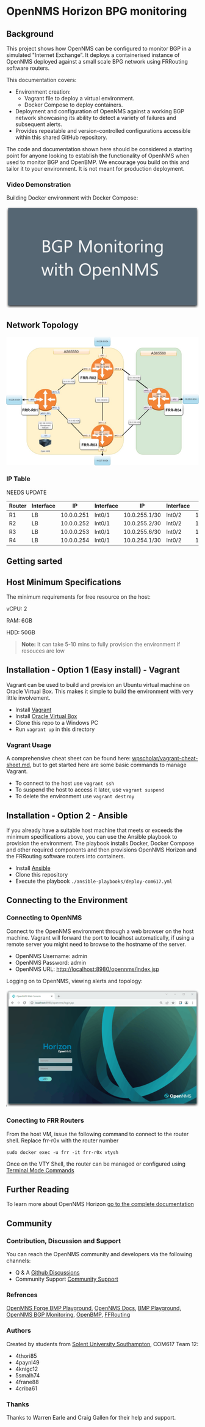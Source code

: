 # OpenNMS Horizon BPG  monitoring

## Background

This project shows how OpenNMS can be configured to monitor BGP in a simulated "Internet Exchange”. It deploys a containerised instance of OpenNMS deployed against a small scale BPG network using FRRouting software routers.

This documentation covers:

- Environment creation:
  - Vagrant file to deploy a virtual environment.
  - Docker Compose to deploy containers.
- Deployment and configuration of OpenNMS against a working BGP network showcasing its ability to detect a variety of failures and subsequent alerts.
- Provides repeatable and version-controlled configurations accessible within this shared GitHub repository.

The code and documentation shown here should be considered a starting point for anyone looking to establish the functionality of OpenNMS when used to monitor BGP and OpenBMP. We encourage you build on this and tailor it to your environment.  It is not meant for production deployment.

### Video Demonstration

Building Docker environment with Docker Compose:

![Demonstration](./software-routers/gifs/demo-fancy.gif)

## Network Topology

![alt text](./software-routers/BGP%20Network%20Topology%20(1)-Virtual.jpg)

### IP Table

NEEDS UPDATE

| Router | Interface   | IP           | Interface    | IP           | Interface    | IP       | Interface     | IP          |
| -------| ------------| ------------ | -------------|-------------| ----------| ------------- | -------------|-------------|
| R1     | LB          | 10.0.0.251   | Int0/1       |10.0.255.1/30|Int0/2      | 10.0.255.5/30 | Int0/0       |10.0.0.0/24  |
| R2     | LB          | 10.0.0.252   | Int0/1       |10.0.255.2/30|Int0/2      | 10.0.254.2/30 | Int0/0       |10.0.253.1/30|
| R3     | LB          | 10.0.0.253   | Int0/1       |10.0.255.6/30|Int0/2      | 10.0.254.5/30 | Int0/0       |10.0.253.2/30|
| R4     | LB          | 10.0.0.254   | Int0/1       |10.0.254.1/30|Int0/2      | 10.0.254.6/30 |              |             |

## Getting sarted

## Host Minimum Specifications

The minimum requirements for free resource on the host:

vCPU: 2

RAM: 6GB

HDD: 50GB

> **Note:**
It can take 5-10 mins to fully provision the environment if resouces are low

## Installation - Option 1 (Easy install) - Vagrant

Vagrant can be used to build and provision an Ubuntu virtual machine on Oracle Virtual Box. This makes it simple to build the environment with very little involvement.

- Install [Vagrant](https://www.vagrantup.com/)
- Install [Oracle Virtual Box](https://www.virtualbox.org/)
- Clone this repo to a Windows PC
- Run `vagrant up` in this directory

### Vagrant Usage

A comprehensive cheat sheet can be found here: [wpscholar/vagrant-cheat-sheet.md](https://gist.github.com/wpscholar/a49594e2e2b918f4d0c4), but to get started here are some basic commands to manage Vagrant.

- To connect to the host use `vagrant ssh`
- To suspend the host to access it later, use `vagrant suspend`
- To delete the environment use `vagrant destroy`

## Installation - Option 2 - Ansible

If you already have a suitable host machine that meets or exceeds the minimum specifications above, you can use the Ansible playbook to provision the environment. The playbook installs Docker, Docker Compose and other required components and then provisions OpenNMS Horizon and the FRRouting software routers into containers.

- Install [Ansible](https://docs.ansible.com/ansible/latest/installation_guide/intro_installation.html)
- Clone this repository
- Execute the playbook `./ansible-playbooks/deploy-com617.yml`

## Connecting to the Environment

### Connecting to OpenNMS

Connect to the OpenNMS environment through a web browser on the host machine. Vagrant will forward the port to localhost automatically, if using a remote server you might need to browse to the hostname of the server.

- OpenNMS Username: admin
- OpenNMS Password: admin
- OpenNMS URL: [http://localhost:8980/opennms/index.jsp](http://localhost:8980/opennms/index.jsp)

Logging on to OpenNMS, viewing alerts and topology:

![OpenNMS Interface](./software-routers/gifs/opennms-demo-fancy.gif)

### Conecting to FRR Routers

From the host VM, issue the following command to connect to the router shell. Replace frr-r0x with the router number

    sudo docker exec -u frr -it frr-r0x vtysh

Once on the VTY Shell, the router can be managed or configured using [Terminal Mode Commands](https://docs.frrouting.org/en/latest/basic.html#terminal-mode-commands)

## Further Reading

To learn more about OpenNMS Horizon [go to the complete documentation](https://docs.opennms.com/start-page/1.0.0/index.html)

## Community

### Contribution, Discussion and Support

You can reach the OpenNMS community and developers via the following channels:

- Q & A [Github Discussions](https://github.com/OpenNMS)
- Community Support [Community Support](https://opennms.discourse.group/)

### Refrences

[OpenMNS Forge BMP Playground](https://github.com/opennms-forge/bmp-playground),
[OpenNMS Docs](https://vault.opennms.com/docs/opennms/releases/27.2.0/guide-admin/guide-admin.pdf),
[BMP Playground](https://blog.no42.org/article/bmp-playground/),
[OpenNMS BGP Monitoring](https://www.opennms.com/en/blog/2020-04-21-new-in-opennms-bgp-monitoring-protocol-bmp-functionality/),
[OpenBMP](https://www.openbmp.org/),
[FFRouting](https://frrouting.org/)

### Authors

Created by students from [Solent University Southampton](https://www.solent.ac.uk/), COM617 Team 12:

- 4thori85  
- 4paynl49  
- 4knigc12
- 5smalh74
- 4frane88
- 4criba61

### Thanks

Thanks to Warren Earle and Craig Gallen for their help and support.
